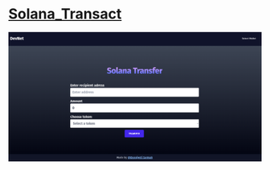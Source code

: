 # [Solana_Transact]()

![image](https://github.com/Deepjyoti-Sarmah/Solana_Transact/blob/master/img/Screenshot%20from%202023-04-22%2014-19-26.png)
